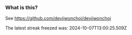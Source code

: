
### What is this?

See https://github.com/devjiwonchoi/devjiwonchoi

The latest streak freezed was: 2024-10-07T13:00:25.509Z
